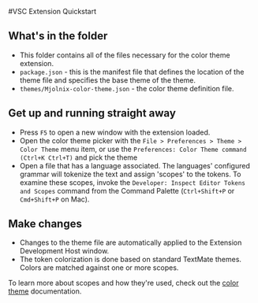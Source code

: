 #VSC Extension Quickstart

## What's in the folder

- This folder contains all of the files necessary for the color theme extension.
- `package.json` - this is the manifest file that defines the location of the theme file and specifies the base theme of the theme.
- `themes/Mjolnix-color-theme.json` - the color theme definition file.

## Get up and running straight away

- Press `F5` to open a new window with the extension loaded.
- Open the color theme picker with the `File > Preferences > Theme > Color Theme` menu item, or use the `Preferences: Color Theme command (Ctrl+K Ctrl+T)` and pick the theme
- Open a file that has a language associated. The languages' configured grammar will tokenize the text and assign 'scopes' to the tokens. To examine these scopes, invoke the `Developer: Inspect Editor Tokens and Scopes` command from the Command Palette (`Ctrl+Shift+P` or `Cmd+Shift+P` on Mac).

## Make changes

- Changes to the theme file are automatically applied to the Extension Development Host window.
- The token colorization is done based on standard TextMate themes. Colors are matched against one or more scopes.

To learn more about scopes and how they're used, check out the [color theme](https://code.visualstudio.com/api/extension-guides/color-theme) documentation.
